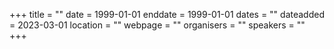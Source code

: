 +++
title = ""
date = 1999-01-01
enddate = 1999-01-01
dates = ""
dateadded = 2023-03-01
location = ""
webpage = ""
organisers = ""
speakers = ""
+++
